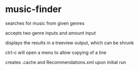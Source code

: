 # music-finder
searches for music from given genres

accepts two genre inputs and amount input

displays the results in a treeview output, which can be shrunk

ctrl-c will open a menu to allow copying of a line

creates .cache and Recommendations.xml upon initial run
